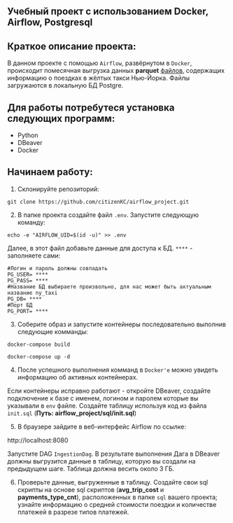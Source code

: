 ## Учебный проект с использованием Docker, Airflow, Postgresql

## Краткое описание проекта:
В данном проекте с помощью `Airflow`, развёрнутом в `Docker`, происходит помесячная выгрузка данных **parquet** [файлов](https://www.nyc.gov/site/tlc/about/tlc-trip-record-data.page), содержащих информацию о поездках в жёлтых такси Нью-Йорка. Файлы загружаются в локальную БД Postgre.

## Для работы потребутеся установка следующих программ:
* Python
* DBeaver
* Docker 

## Начинаем работу:

1. Склонируйте репозиторий:

```
git clone https://github.com/citizenKC/airflow_project.git

```
2. В папке проекта создайте файл `.env`. Запустите следующую команду:

```
echo -e "AIRFLOW_UID=$(id -u)" >> .env

```
Далее, в этот файл добавьте данные для доступа к БД. `****` - заполняете сами:


```
#Логин и пароль должны совпадать
PG_USER= ****
PG_PASS= ****
#Название БД выбираете произвольно, для нас может быть актуальным название ny_taxi
PG_DB= ****
#Порт БД
PG_PORT= ****

```
3. Соберите образ и запустите контейнеры последовательно выполнив следующие комманды:
```
docker-compose build

docker-compose up -d 
```
4. После успешного выполнения комманд в `Docker'e` можно увидеть информацию об активных контейнерах.

Если контейнеры исправно работают - откройте DBeaver, создайте подключение к базе с именем, логином и паролем которые вы указывали в `env` файле. Создайте таблицу используя код из файла `init.sql` (**Путь: airflow_project/sql/init.sql**)

5. В браузере зайдите в веб-интерфейс Airflow по ссылке: 

http://localhost:8080

Запустите DAG `IngestionDag`. В результате выполнения Дага в DBeaver должны выгрузится данные в таблицу, которую вы создали на предыдущем шаге. Таблица должна весить около 3 ГБ.  

6. Проверьте данные, выгруженные в таблицу. Создайте свои sql скрипты на основе sql скриптов (**avg_trip_cost** и **payments_type_cnt**), расположенных в папке `sql` вашего проекта; узнайте информацию о средней стоимости поездки и количестве платежей в разрезе типов платежей. 

